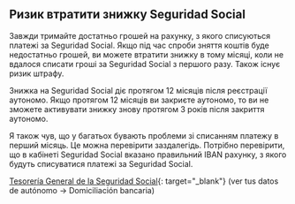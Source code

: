 ## Ризик втратити знижку Seguridad Social

Завжди тримайте достатньо грошей на рахунку, з якого списуються платежі за Seguridad Social. Якщо під час спроби зняття
коштів буде недостатньо грошей, ви можете втратити знижку в тому місяці, коли не вдалося списати гроші за Seguridad
Social з першого разу. Також існує ризик штрафу.

Знижка на Seguridad Social діє протягом 12 місяців після реєстрації аутономо. Якщо протягом 12 місяців ви закриєте
аутономо, то ви не зможете активувати знижку знову протягом 3 років після закриття аутономо.

Я також чув, що у багатьох бувають проблеми зі списанням платежу в перший місяць. Це можна перевірити заздалегідь.
Потрібно перевірити, що в кабінеті Seguridad Social вказано правильний IBAN рахунку, з якого будуть списуватися платежі
за Seguridad Social.

[Tesorería General de la Seguridad Social](https://portal.seg-social.gob.es/wps/portal/importass/importass/bienvenida){:
target="_blank"}
(ver tus datos de autónomo -> Domiciliación bancaria)
